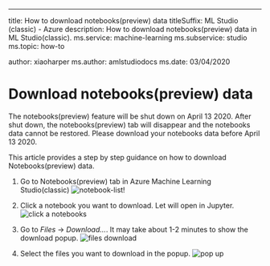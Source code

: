 ---
title: How to download notebooks(preview) data
titleSuffix: ML Studio (classic) - Azure
description: How to download notebooks(preview) data in ML Studio(classic). 
ms.service: machine-learning
ms.subservice: studio
ms.topic: how-to

author: xiaoharper
ms.author: amlstudiodocs
ms.date: 03/04/2020


# Download notebooks(preview) data

The notebooks(preview) feature will be shut down on April 13 2020. After shut down, the notebooks(preview) tab will disappear and the notebooks data cannot be restored. Please download your notebooks data before April 13 2020.

This article provides a step by step guidance on how to download Notebooks(preview) data.


1. Go to Notebooks(preview) tab in Azure Machine Learning Studio(classic)
![notebook-list!](./media/download-notebooks/notebooks-list.png)



2. Click a notebook you want to download. Let will open in Jupyter. 
![click a notebooks](./media/download-notebooks/click-notebook.png)

3. Go to *Files* -> *Download...*. It may take about 1-2 minutes to show the download popup.
![files download](./media/download-notebooks/file-option.png)

4. Select the files you want to download in the popup.
![pop up](./media/download-notebooks/download-popup.png)
